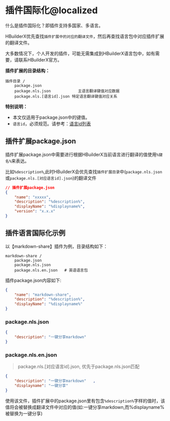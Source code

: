 # 插件国际化@localized


什么是插件国际化？即插件支持多国家、多语言。

HBuilderX优先查找`插件扩展中的对应的翻译文件`，然后再查找语言包中对应插件扩展的翻译文件。

大多数情况下，个人开发的插件，可能无需集成到HBuilderX语言包中，如有需要，请联系HBuilderX官方。

**插件扩展的目录结构：**
```shell
插件目录 /
    package.json
    package.nls.json			主语言翻译键值对应数据
    package.nls.[语言id].json	特定语言翻译键值对应关系
```

**特别说明：**

- 本文仅适用于package.json中的键值。
- `语言id`，必须规范。请参考：[语言id列表](https://github.com/dcloudio/hbuilderx-language-packs/blob/main/docs/localizations.md)

## 插件扩展package.json

插件扩展package.json中需要进行根据HBuilderX当前语言进行翻译的值使用`%键名%`来表达。

比如`%description%`,此时HBuilderX会优先查找`插件扩展目录`中(`package.nls.json`或`package.nls.[对应语言id].json`)的翻译文件


```json
// 插件扩展package.json
{
    "name": "xxxxx",
    "description": "%description%",
    "displayName": "%displayname%",
    "version": "x.x.x"
}
```

## 插件语言国际化示例

以【markdown-share】插件为例，目录结构如下：

```shell
markdown-share /
    package.json
    package.nls.json
    package.nls.en.json	  # 英语语言包
```

插件package.json内容如下:

```JSON
{
    "name": "markdown-share",
    "description": "%description%",
    "displayName": "%displayname%"
}
```

### package.nls.json

```JSON
{
    "description": "一键分享markdown"
}
```

### package.nls.en.json

> package.nls.[对应语言id].json, 优先于package.nls.json匹配

```JSON
{
    "description": "一键分享markdown"	,
    "displayname": "一键分享"
}
```

使用该文件，插件扩展中的package.json里有包含`%description%`字样的值时，该值将会被替换成翻译文件中对应的值(如:一键分享markdown,而%displayname%被替换为一键分享)
